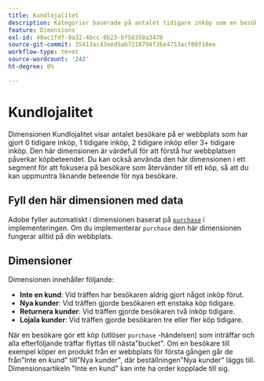 ```yaml
---
title: Kundlojalitet
description: Kategorier baserade på antalet tidigare inköp som en besökare har gjort.
feature: Dimensions
exl-id: 48ac1fdf-9a32-4bcc-8b23-bf58358a3470
source-git-commit: 35413ac43eed5ab7218794f26e4753acf08f18ee
workflow-type: tm+mt
source-wordcount: '242'
ht-degree: 0%

---
```


# Kundlojalitet

Dimensionen Kundlojalitet visar antalet besökare på er webbplats som har gjort 0 tidigare inköp, 1 tidigare inköp, 2 tidigare inköp eller 3+ tidigare inköp. Den här dimensionen är värdefull för att förstå hur webbplatsen påverkar köpbeteendet. Du kan också använda den här dimensionen i ett segment för att fokusera på besökare som återvänder till ett köp, så att du kan uppmuntra liknande beteende för nya besökare.

## Fyll den här dimensionen med data

Adobe fyller automatiskt i dimensionen baserat på [`purchase`](/help/implement/vars/page-vars/events/event-purchase.md) i implementeringen. Om du implementerar `purchase` den här dimensionen fungerar alltid på din webbplats.

## Dimensioner

Dimensionen innehåller följande:

* **Inte en kund**: Vid träffen har besökaren aldrig gjort något inköp förut.
* **Nya kunder**: Vid träffen gjorde besökaren ett enstaka köp tidigare.
* **Returnera kunder**: Vid träffen gjorde besökaren två inköp tidigare.
* **Lojala kunder**: Vid träffen gjorde besökaren tre eller fler köp tidigare.

När en besökare gör ett köp (utlöser `purchase` -händelsen) som inträffar och alla efterföljande träffar flyttas till nästa&quot;bucket&quot;. Om en besökare till exempel köper en produkt från er webbplats för första gången går de från&quot;Inte en kund&quot; till&quot;Nya kunder&quot;, där beställningen&quot;Nya kunder&quot; läggs till. Dimensionsartikeln &quot;Inte en kund&quot; kan inte ha order kopplade till sig.
